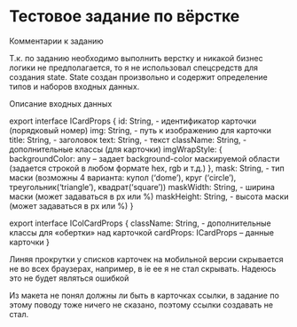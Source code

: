 # Тестовое задание по вёрстке

Комментарии к заданию

Т.к. по заданию необходимо выполнить верстку и никакой бизнес логики не предполагается, то я не использовал спецсредств для создания state. State создан произвольно и содержит определение типов и наборов входных данных. 

Описание входных данных

export interface ICardProps {
  id: String, - идентификатор карточки (порядковый номер)
  img: String, - путь к изображению для карточки
  title: String, - заголовок
  text: String, - текст
  className: String, - дополнительные классы (для карточки)
  imgWrapStyle: {
    backgroundColor: any – задает background-color маскируемой области (задается строкой в любом формате hex, rgb и т.д.)
  },
  mask: String, - тип маски (возможны 4 варианта: купол (‘dome’), круг (‘circle’), треугольник(‘triangle’), квадрат(‘square’))
  maskWidth: String, - ширина маски (может задаваться в px или %)
  maskHeight: String, - высота маски (может задаваться в px или %) 
}

export interface IColCardProps {
  className: String, - дополнительные классы для «обертки» над карточкой
  cardProps: ICardProps – данные карточки
}

Линяя прокрутки у списков карточек на мобильной версии скрывается не во всех браузерах, например, в ie ее я не стал скрывать. Надеюсь это не будет являться ошибкой

Из макета не понял должны ли быть в карточках ссылки, в задание по этому поводу тоже ничего не сказано, поэтому ссылки создавать не стал. 


